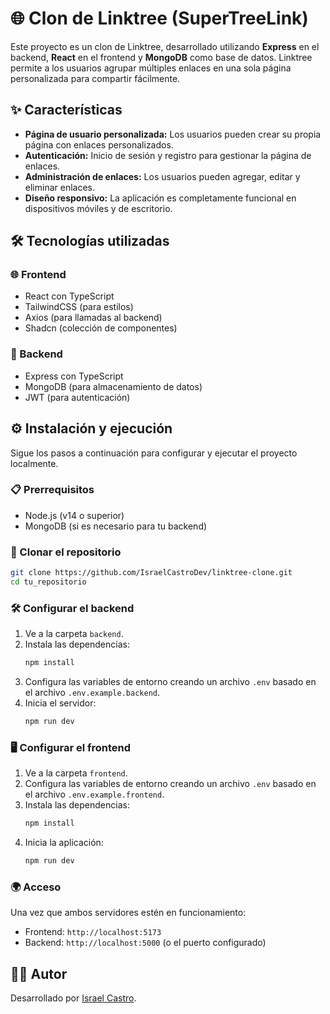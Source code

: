 # 🌐 Clon de Linktree (SuperTreeLink)

Este proyecto es un clon de Linktree, desarrollado utilizando **Express** en el backend, **React** en el frontend y **MongoDB** como base de datos. Linktree permite a los usuarios agrupar múltiples enlaces en una sola página personalizada para compartir fácilmente.

## ✨ Características

- **Página de usuario personalizada:** Los usuarios pueden crear su propia página con enlaces personalizados.
- **Autenticación:** Inicio de sesión y registro para gestionar la página de enlaces.
- **Administración de enlaces:** Los usuarios pueden agregar, editar y eliminar enlaces.
- **Diseño responsivo:** La aplicación es completamente funcional en dispositivos móviles y de escritorio.

## 🛠️ Tecnologías utilizadas

### 🌐 Frontend

- React con TypeScript
- TailwindCSS (para estilos)
- Axios (para llamadas al backend)
- Shadcn (colección de componentes)

### 🔧 Backend

- Express con TypeScript
- MongoDB (para almacenamiento de datos)
- JWT (para autenticación)

## ⚙️ Instalación y ejecución

Sigue los pasos a continuación para configurar y ejecutar el proyecto localmente.

### 📋 Prerrequisitos

- Node.js (v14 o superior)
- MongoDB (si es necesario para tu backend)

### 📂 Clonar el repositorio

```bash
git clone https://github.com/IsraelCastroDev/linktree-clone.git
cd tu_repositorio
```

### 🛠️ Configurar el backend

1. Ve a la carpeta `backend`.
2. Instala las dependencias:
   ```bash
   npm install
   ```
3. Configura las variables de entorno creando un archivo `.env` basado en el archivo `.env.example.backend`.
4. Inicia el servidor:
   ```bash
   npm run dev
   ```

### 🖥️ Configurar el frontend

1. Ve a la carpeta `frontend`.
2. Configura las variables de entorno creando un archivo `.env` basado en el archivo `.env.example.frontend`.
3. Instala las dependencias:
   ```bash
   npm install
   ```
4. Inicia la aplicación:
   ```bash
   npm run dev
   ```

### 🌍 Acceso

Una vez que ambos servidores estén en funcionamiento:

- Frontend: `http://localhost:5173`
- Backend: `http://localhost:5000` (o el puerto configurado)

## 👨‍💻 Autor

Desarrollado por [Israel Castro](https://github.com/IsraelCastroDev).
